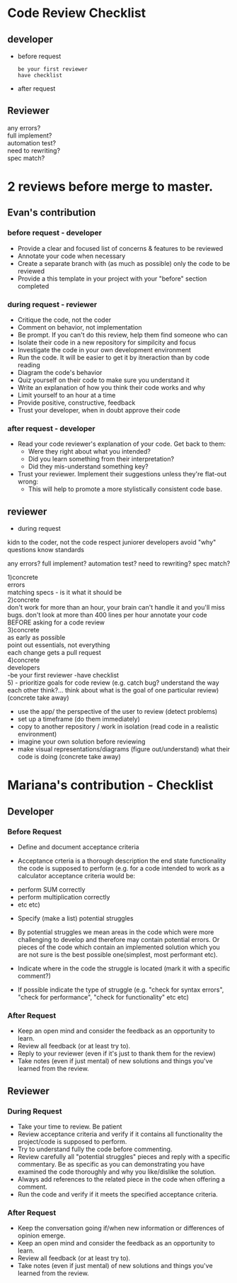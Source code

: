 # Code Review Checklist


## developer

* before request


      be your first reviewer
      have checklist
      
* after request

## Reviewer
any errors?  
full implement?  
automation test?  
need to rewriting?  
spec match?  

2 reviews before merge to master. 
=======

## Evan's contribution


### before request - developer
* Provide a clear and focused list of concerns & features to be reviewed
* Annotate your code when necessary
* Create a separate branch with (as much as possible) only the code to be reviewed
* Provide a this template in your project with your "before" section completed

### during request - reviewer
* Critique the code, not the coder
* Comment on behavior, not implementation
* Be prompt.  If you can't do this review, help them find someone who can
* Isolate their code in a new repository for simpilcity and focus
* Investigate the code in your own development environment
* Run the code. It will be easier to get it by itneraction than by code reading
* Diagram the code's behavior
* Quiz yourself on their code to make sure you understand it
* Write an explanation of how you think their code works and why
* Limit yourself to an hour at a time
* Provide positive, constructive, feedback
* Trust your developer, when in doubt approve their code

### after request - developer
* Read your code reviewer's explanation of your code.  Get back to them:  
  * Were they right about what you intended?
  * Did you learn something from their interpretation?
  * Did they mis-understand something key?
* Trust your reviewer. Implement their suggestions unless they're flat-out wrong:
  * This will help to promote a more stylistically consistent code base. 

## reviewer
* during request


 kidn to the coder, not the code
 respect juniorer developers
 avoid "why" questions
 know standards


any errors?
full implement?
automation test?
need to rewriting?
spec match?


1)concrete  
    errors  
    matching specs - is it what it should be  
2)concrete  
    don't work for more than an hour, your brain can't handle it and you'll miss bugs. don't look at more than 400 lines per hour
    annotate your code BEFORE asking for a code review  
3)concrete  
    as early as possible     
    point out essentials, not everything  
    each change gets a pull request  
4)concrete  
    developers  
      -be your first reviewer 
      -have checklist  
5) - prioritize goals for code review (e.g. catch bug? understand the way each other think?... think about what is the goal of one     particular review) (concrete take away)  
  - use the app/ the perspective of the user to review (detect problems)  
  - set up a timeframe (do them immediately)  
  - copy to another repository / work in isolation (read code in a realistic environment)  
  - imagine your own solution before reviewing  
  - make visual representations/diagrams (figure out/understand) what their code is doing (concrete take away)  


# Mariana's contribution - Checklist

## Developer

### Before Request

* Define and document acceptance criteria

 * Acceptance crteria is a thorough description the end state functionality the code is supposed to perform (e.g. for a code intended to work as a calculator acceptance criteria would be:
 - perform SUM correctly  
 - perform multiplication correctly  
 - etc etc)

* Specify (make a list) potential struggles

 * By potential struggles we mean areas in the code which were more challenging to develop and therefore may contain potential errors. Or pieces of the code which contain an implemented solution which you are not sure is the best possible one(simplest, most performant etc).
 * Indicate where in the code the struggle is located (mark it with a specific comment?)
 * If possible indicate the type of struggle (e.g. "check for syntax errors", "check for performance", "check for functionality" etc etc)

### After Request

* Keep an open mind and consider the feedback as an opportunity to learn.
* Review all feedback (or at least try to).
* Reply to your reviewer (even if it's just to thank them for the review)
* Take notes (even if just mental) of new solutions and things you've learned from the review.

## Reviewer

### During Request

* Take your time to review. Be patient
* Review acceptance criteria and verify if it contains all functionality the project/code is supposed to perform.
* Try to understand fully the code before commenting.
* Review carefully all "potential struggles" pieces and reply with a specific commentary. Be as specific as you can demonstrating you have examined the code thoroughly and why you like/dislike the solution.
* Always add references to the related piece in the code when offering a comment.
* Run the code and verify if it meets the specified acceptance criteria.

### After Request

* Keep the conversation going if/when new information or differences of opinion emerge.
* Keep an open mind and consider the feedback as an opportunity to learn.
* Review all feedback (or at least try to).
* Take notes (even if just mental) of new solutions and things you've learned from the review.
